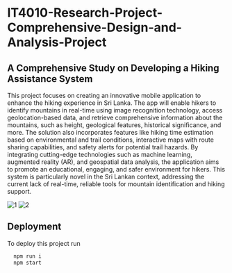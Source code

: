# IT4010-Research-Project-Comprehensive-Design-and-Analysis-Project

## A Comprehensive Study on Developing a Hiking Assistance System

This project focuses on creating an innovative mobile application to enhance the hiking experience in Sri Lanka. The app will enable hikers to identify mountains in real-time using image recognition technology, access geolocation-based data, and retrieve comprehensive information about the mountains, such as height, geological features, historical significance, and more. The solution also incorporates features like hiking time estimation based on environmental and trail conditions, interactive maps with route sharing capabilities, and safety alerts for potential trail hazards. By integrating cutting-edge technologies such as machine learning, augmented reality (AR), and geospatial data analysis, the application aims to promote an educational, engaging, and safer environment for hikers. This system is particularly novel in the Sri Lankan context, addressing the current lack of real-time, reliable tools for mountain identification and hiking support.

![1](https://github.com/user-attachments/assets/53a71dc0-882f-45d2-bc5a-6987d3bb02f4)
![2](https://github.com/user-attachments/assets/4c8f7f48-b7db-424c-ba93-707a0c85cc4a)


## Deployment

To deploy this project run

```bash
  npm run i
  npm start
```
